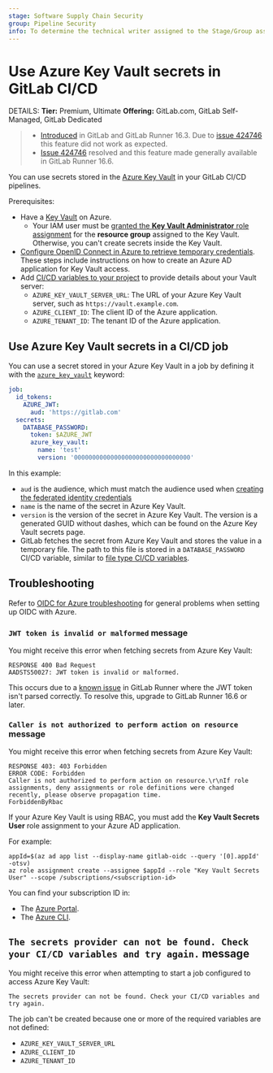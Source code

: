 ```yaml
---
stage: Software Supply Chain Security
group: Pipeline Security
info: To determine the technical writer assigned to the Stage/Group associated with this page, see https://handbook.gitlab.com/handbook/product/ux/technical-writing/#assignments
---
```


# Use Azure Key Vault secrets in GitLab CI/CD

DETAILS:
**Tier:** Premium, Ultimate
**Offering:** GitLab.com, GitLab Self-Managed, GitLab Dedicated

> - [Introduced](https://gitlab.com/gitlab-org/gitlab/-/issues/271271) in GitLab and GitLab Runner 16.3. Due to [issue 424746](https://gitlab.com/gitlab-org/gitlab/-/issues/424746) this feature did not work as expected.
> - [Issue 424746](https://gitlab.com/gitlab-org/gitlab/-/issues/424746) resolved and this feature made generally available in GitLab Runner 16.6.

You can use secrets stored in the [Azure Key Vault](https://azure.microsoft.com/en-us/products/key-vault/)
in your GitLab CI/CD pipelines.

Prerequisites:

- Have a [Key Vault](https://learn.microsoft.com/en-us/azure/key-vault/general/quick-create-portal) on Azure.
  - Your IAM user must be [granted the **Key Vault Administrator** role assignment](https://learn.microsoft.com/en-us/azure/role-based-access-control/quickstart-assign-role-user-portal#grant-access)
    for the **resource group** assigned to the Key Vault. Otherwise, you can't create secrets inside the Key Vault.
- [Configure OpenID Connect in Azure to retrieve temporary credentials](../cloud_services/azure/index.md). These
  steps include instructions on how to create an Azure AD application for Key Vault access.
- Add [CI/CD variables to your project](../variables/index.md#for-a-project) to provide details about your Vault server:
  - `AZURE_KEY_VAULT_SERVER_URL`: The URL of your Azure Key Vault server, such as `https://vault.example.com`.
  - `AZURE_CLIENT_ID`: The client ID of the Azure application.
  - `AZURE_TENANT_ID`: The tenant ID of the Azure application.

## Use Azure Key Vault secrets in a CI/CD job

You can use a secret stored in your Azure Key Vault in a job by defining it with the
[`azure_key_vault`](../yaml/_index.md#secretsazure_key_vault) keyword:

```yaml
job:
  id_tokens:
    AZURE_JWT:
      aud: 'https://gitlab.com'
  secrets:
    DATABASE_PASSWORD:
      token: $AZURE_JWT
      azure_key_vault:
        name: 'test'
        version: '00000000000000000000000000000000'
```

In this example:

- `aud` is the audience, which must match the audience used when [creating the federated identity credentials](../cloud_services/azure/index.md#create-azure-ad-federated-identity-credentials)
- `name` is the name of the secret in Azure Key Vault.
- `version` is the version of the secret in Azure Key Vault. The version is a generated
  GUID without dashes, which can be found on the Azure Key Vault secrets page.
- GitLab fetches the secret from Azure Key Vault and stores the value in a temporary file.
  The path to this file is stored in a `DATABASE_PASSWORD` CI/CD variable, similar to
  [file type CI/CD variables](../variables/index.md#use-file-type-cicd-variables).

## Troubleshooting

Refer to [OIDC for Azure troubleshooting](../cloud_services/azure/index.md#troubleshooting) for general
problems when setting up OIDC with Azure.

### `JWT token is invalid or malformed` message

You might receive this error when fetching secrets from Azure Key Vault:

```plaintext
RESPONSE 400 Bad Request
AADSTS50027: JWT token is invalid or malformed.
```

This occurs due to a [known issue](https://gitlab.com/gitlab-org/gitlab/-/issues/424746) in GitLab Runner where the JWT token isn't parsed correctly.
To resolve this, upgrade to GitLab Runner 16.6 or later.

### `Caller is not authorized to perform action on resource` message

You might receive this error when fetching secrets from Azure Key Vault:

```plaintext
RESPONSE 403: 403 Forbidden
ERROR CODE: Forbidden
Caller is not authorized to perform action on resource.\r\nIf role assignments, deny assignments or role definitions were changed recently, please observe propagation time.
ForbiddenByRbac
```

If your Azure Key Vault is using RBAC, you must add the **Key Vault Secrets User** role assignment to your Azure AD
application.

For example:

```shell
appId=$(az ad app list --display-name gitlab-oidc --query '[0].appId' -otsv)
az role assignment create --assignee $appId --role "Key Vault Secrets User" --scope /subscriptions/<subscription-id>
```

You can find your subscription ID in:

- The [Azure Portal](https://learn.microsoft.com/en-us/azure/azure-portal/get-subscription-tenant-id#find-your-azure-subscription).
- The [Azure CLI](https://learn.microsoft.com/en-us/cli/azure/manage-azure-subscriptions-azure-cli#get-the-active-subscription).

## `The secrets provider can not be found. Check your CI/CD variables and try again.` message

You might receive this error when attempting to start a job configured to access Azure Key Vault:

```plaintext
The secrets provider can not be found. Check your CI/CD variables and try again.
```

The job can't be created because one or more of the required variables are not defined:

- `AZURE_KEY_VAULT_SERVER_URL`
- `AZURE_CLIENT_ID`
- `AZURE_TENANT_ID`
